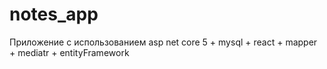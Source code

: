 # notes_app
Приложение с использованием asp net core 5 + mysql + react + mapper + mediatr + entityFramework
